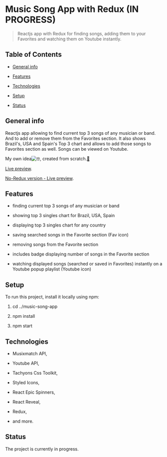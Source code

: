 # Music Song App with Redux (IN PROGRESS)

> Reactjs app with Redux for finding songs, adding them to your Favorites and watching them on Youtube instantly.

## Table of Contents

- [General info](#general-info)

- [Features](#features)

- [Technologies](#technologies)

- [Setup](#setup)

- [Status](#status)

## General info

Reactjs app allowing to find current top 3 songs of any musician or band. And to add or remove them from the Favorites section. It also shows Brazil's, USA and Spain's Top 3 chart and allows to add those songs to Favorites section as well. Songs can be viewed on Youtube.

My own idea![🤓](https://mail.google.com/mail/e/1f913), created from scratch.[🔨](https://mail.google.com/mail/e/1f528)

[Live preview](https://suavek85.github.io/Music-Song-App-with-Redux/).

[No-Redux version - Live preview](https://suavek85.github.io/Music-Song-App/).


## Features

- finding current top 3 songs of any musician or band

- showing top 3 singles chart for Brazil, USA, Spain

- displaying top 3 singles chart for any country

- saving searched songs in the Favorite section (Fav icon)

- removing songs from the Favorite section

- includes badge displaying number of songs in the Favorite section

- watching displayed songs (searched or saved in Favorites) instantly on a Youtube popup playlist (Youtube icon)


## Setup

To run this project, install it locally using npm:

1. cd ../music-song-app

2. npm install

3. npm start

## Technologies

- Musixmatch API,

- Youtube API,

- Tachyons Css Toolkit,

- Styled Icons,

- React Epic Spinners,

- React Reveal,

- Redux,

- and more.

## Status

The project is currently in progress.